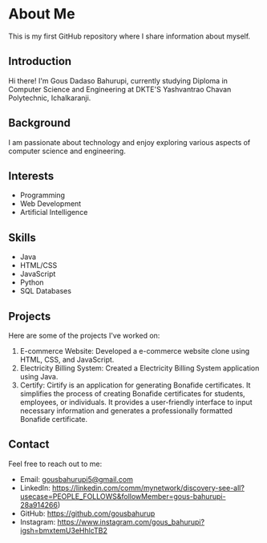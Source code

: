 # About Me

This is my first GitHub repository where I share information about myself.

## Introduction

Hi there! I'm Gous Dadaso Bahurupi, currently studying Diploma in Computer Science and Engineering at DKTE'S Yashvantrao Chavan Polytechnic, Ichalkaranji.

## Background

I am passionate about technology and enjoy exploring various aspects of computer science and engineering.

## Interests

- Programming
- Web Development
- Artificial Intelligence

## Skills

- Java
- HTML/CSS
- JavaScript
- Python
- SQL Databases

## Projects

Here are some of the projects I've worked on:

1. E-commerce Website: Developed a e-commerce website clone using HTML, CSS, and JavaScript.
2. Electricity Billing System: Created a Electricity Billing System application using Java.
3. Certify: Cirtify is an application for generating Bonafide certificates. It simplifies the process of creating Bonafide certificates for students, employees, or individuals. It provides a user-friendly interface to input necessary information and generates a professionally formatted Bonafide certificate.

## Contact

Feel free to reach out to me:

- Email: gousbahurupi5@gmail.com
- LinkedIn: https://linkedin.com/comm/mynetwork/discovery-see-all?usecase=PEOPLE_FOLLOWS&followMember=gous-bahurupi-28a914266)
- GitHub: https://github.com/gousbahurup
- Instagram: https://www.instagram.com/gous_bahurupi?igsh=bmxtemU3eHhlcTB2
